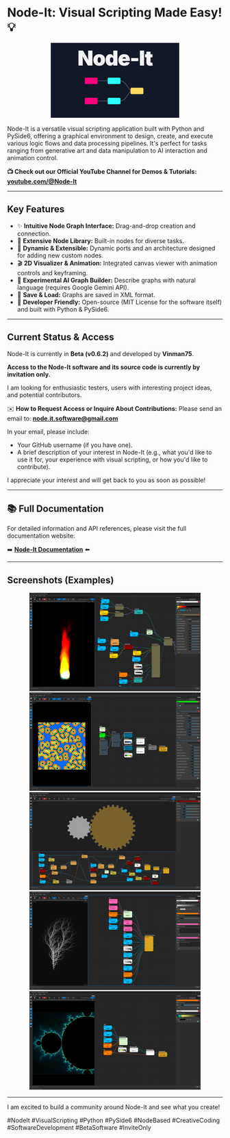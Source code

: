 # Node-It: Visual Scripting Made Easy! 💡

<p align="center">
  <img src="Assets/node-it_splash.png" alt="Node-It Logo" width="300">
</p>

Node-It is a versatile visual scripting application built with Python and PySide6, offering a graphical environment to design, create, and execute various logic flows and data processing pipelines. It's perfect for tasks ranging from generative art and data manipulation to AI interaction and animation control.

**📺 Check out our Official YouTube Channel for Demos & Tutorials:**
[**youtube.com/@Node-It**](https://www.youtube.com/@Node-It)

---

## Key Features

*   ✨ **Intuitive Node Graph Interface:** Drag-and-drop creation and connection.
*   🎨 **Extensive Node Library:** Built-in nodes for diverse tasks.
*   🔄 **Dynamic & Extensible:** Dynamic ports and an architecture designed for adding new custom nodes.
*   🎬 **2D Visualizer & Animation:** Integrated canvas viewer with animation controls and keyframing.
*   🤖 **Experimental AI Graph Builder:** Describe graphs with natural language (requires Google Gemini API).
*   💾 **Save & Load:** Graphs are saved in XML format.
*   🔧 **Developer Friendly:** Open-source (MIT License for the software itself) and built with Python & PySide6.

---

## Current Status & Access

Node-It is currently in **Beta (v0.6.2)** and developed by **Vinman75**.

**Access to the Node-It software and its source code is currently by invitation only.**

I am looking for enthusiastic testers, users with interesting project ideas, and potential contributors.

✉️ **How to Request Access or Inquire About Contributions:**
Please send an email to: **node.it.software@gmail.com**

In your email, please include:
*   Your GitHub username (if you have one).
*   A brief description of your interest in Node-It (e.g., what you'd like to use it for, your experience with visual scripting, or how you'd like to contribute).

I appreciate your interest and will get back to you as soon as possible!

---


## 📚 Full Documentation

For detailed information and API references, please visit the full documentation website:

➡️ **[Node-It Documentation](https://vinman75.github.io/node-it-info/)** ⬅️

---


## Screenshots (Examples)

<p align="center">
  <img src="Assets/particles_screenshot.png" alt="Node-It Partcle system" width="400">
  <img src="Assets/rds_screenshot.png" alt="Node-It Partcle system" width="400">
  <img src="Assets/gears_screenshot.png" alt="Node-It Partcle system" width="400">
  <img src="Assets/lsystem_screenshot.png" alt="Node-It Partcle system" width="400">
  <img src="Assets/mandelbrot_screenshot.png" alt="Node-It Partcle system" width="400">
</p>

---

I am excited to build a community around Node-It and see what you create!

#NodeIt #VisualScripting #Python #PySide6 #NodeBased #CreativeCoding #SoftwareDevelopment #BetaSoftware #InviteOnly
